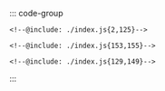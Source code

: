 ::: code-group
```js:line-numbers [JavaScript]
<!--@include: ./index.js{2,125}-->
```

```html:line-numbers [HTML]
<!--@include: ./index.js{153,155}-->
```

```css:line-numbers [CSS]
<!--@include: ./index.js{129,149}-->
```
:::